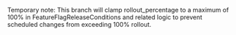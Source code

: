 Temporary note: This branch will clamp rollout_percentage to a maximum of 100% in FeatureFlagReleaseConditions and related logic to prevent scheduled changes from exceeding 100% rollout.
